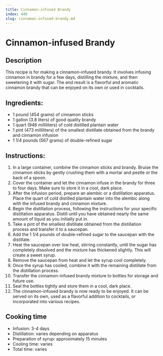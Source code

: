 ```yaml
---
title: Cinnamon-infused Brandy
index: 440
slug: cinnamon-infused-brandy.md
---
```


# Cinnamon-infused Brandy

## Description
This recipe is for making a cinnamon-infused brandy. It involves infusing cinnamon in brandy for a few days, distilling the mixture, and then sweetening it with sugar. The end result is a flavorful and aromatic cinnamon brandy that can be enjoyed on its own or used in cocktails.

## Ingredients:
- 1 pound (454 grams) of cinnamon sticks
- 1 gallon (3.8 liters) of good quality brandy
- 1 quart (946 milliliters) of cold distilled plantain water
- 1 pint (473 milliliters) of the smallest distillate obtained from the brandy and cinnamon infusion
- 1 1/4 pounds (567 grams) of double-refined sugar

## Instructions:
1. In a large container, combine the cinnamon sticks and brandy. Bruise the cinnamon sticks by gently crushing them with a mortar and pestle or the back of a spoon.
2. Cover the container and let the cinnamon infuse in the brandy for three to four days. Make sure to store it in a cool, dark place.
3. After the infusion period, prepare an alembic or a distillation apparatus. Place the quart of cold distilled plantain water into the alembic along with the infused brandy and cinnamon mixture.
4. Begin the distillation process, following the instructions for your specific distillation apparatus. Distill until you have obtained nearly the same amount of liquid as you initially put in.
5. Take a pint of the smallest distillate obtained from the distillation process and transfer it to a saucepan.
6. Add the 1 1/4 pounds of double-refined sugar to the saucepan with the distillate.
7. Heat the saucepan over low heat, stirring constantly, until the sugar has completely dissolved and the mixture has thickened slightly. This will create a sweet syrup.
8. Remove the saucepan from heat and let the syrup cool completely.
9. Once the syrup has cooled, combine it with the remaining distillate from the distillation process.
10. Transfer the cinnamon-infused brandy mixture to bottles for storage and future use.
11. Seal the bottles tightly and store them in a cool, dark place.
12. The cinnamon-infused brandy is now ready to be enjoyed. It can be served on its own, used as a flavorful addition to cocktails, or incorporated into various recipes.

## Cooking time
- Infusion: 3-4 days
- Distillation: varies depending on apparatus
- Preparation of syrup: approximately 15 minutes
- Cooling time: varies
- Total time: varies